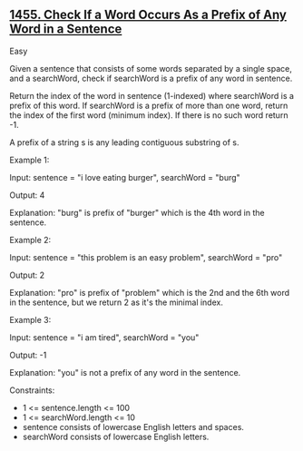 ## [1455. Check If a Word Occurs As a Prefix of Any Word in a Sentence](https://leetcode.com/problems/check-if-a-word-occurs-as-a-prefix-of-any-word-in-a-sentence/)

Easy

Given a sentence that consists of some words separated by a single space, and a searchWord, check if searchWord is a prefix of any word in sentence.

Return the index of the word in sentence (1-indexed) where searchWord is a prefix of this word. If searchWord is a prefix of more than one word, return the index of the first word (minimum index). If there is no such word return -1.

A prefix of a string s is any leading contiguous substring of s. 

Example 1:

Input: sentence = "i love eating burger", searchWord = "burg"

Output: 4

Explanation: "burg" is prefix of "burger" which is the 4th word in the sentence.

Example 2:

Input: sentence = "this problem is an easy problem", searchWord = "pro"

Output: 2

Explanation: "pro" is prefix of "problem" which is the 2nd and the 6th word in the sentence, but we return 2 as it's the minimal index.

Example 3:

Input: sentence = "i am tired", searchWord = "you"

Output: -1

Explanation: "you" is not a prefix of any word in the sentence. 

Constraints:

- 1 <= sentence.length <= 100
- 1 <= searchWord.length <= 10
- sentence consists of lowercase English letters and spaces.
- searchWord consists of lowercase English letters.
